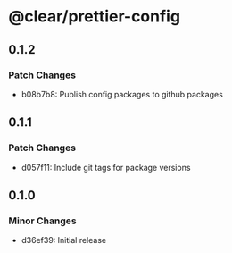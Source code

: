 # @clear/prettier-config

## 0.1.2

### Patch Changes

- b08b7b8: Publish config packages to github packages

## 0.1.1

### Patch Changes

- d057f11: Include git tags for package versions

## 0.1.0

### Minor Changes

- d36ef39: Initial release
